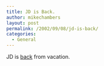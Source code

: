 ```yaml
---
title: JD is Back.
author: mikechambers
layout: post
permalink: /2002/09/08/jd-is-back/
categories:
  - General
---
```



JD is [back][1] from vacation.

 [1]: http://jdmx.blogspot.com/2002_09_08_jdmx_archive.html#81332494